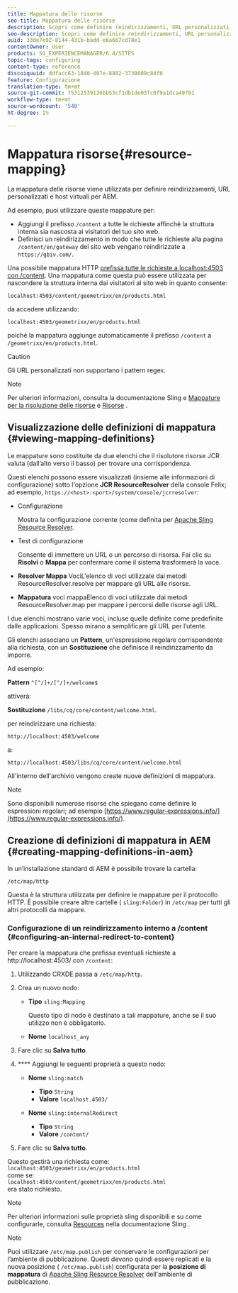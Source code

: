 ```yaml
---
title: Mappatura delle risorse
seo-title: Mappatura delle risorse
description: Scopri come definire reindirizzamenti, URL personalizzati e host virtuali per AEM utilizzando la mappatura delle risorse.
seo-description: Scopri come definire reindirizzamenti, URL personalizzati e host virtuali per AEM utilizzando la mappatura delle risorse.
uuid: 33de7e92-8144-431b-badd-e6a667cd78e1
contentOwner: User
products: SG_EXPERIENCEMANAGER/6.4/SITES
topic-tags: configuring
content-type: reference
discoiquuid: ddfacc63-1840-407e-8802-3730009c84f0
feature: Configurazione
translation-type: tm+mt
source-git-commit: 75312539136bb53cf1db1de03fc0f9a1dca49791
workflow-type: tm+mt
source-wordcount: '540'
ht-degree: 1%

---
```



# Mappatura risorse{#resource-mapping}

La mappatura delle risorse viene utilizzata per definire reindirizzamenti, URL personalizzati e host virtuali per AEM.

Ad esempio, puoi utilizzare queste mappature per:

* Aggiungi il prefisso `/content` a tutte le richieste affinché la struttura interna sia nascosta ai visitatori del tuo sito web.
* Definisci un reindirizzamento in modo che tutte le richieste alla pagina `/content/en/gateway` del sito web vengano reindirizzate a `https://gbiv.com/`.

Una possibile mappatura HTTP [prefissa tutte le richieste a localhost:4503 con /content](#configuring-an-internal-redirect-to-content). Una mappatura come questa può essere utilizzata per nascondere la struttura interna dai visitatori al sito web in quanto consente:

`localhost:4503/content/geometrixx/en/products.html`

da accedere utilizzando:

`localhost:4503/geometrixx/en/products.html`

poiché la mappatura aggiunge automaticamente il prefisso `/content` a `/geometrixx/en/products.html`.

>[!CAUTION]
>
>Gli URL personalizzati non supportano i pattern regex.

>[!NOTE]
>
>Per ulteriori informazioni, consulta la documentazione Sling e [Mappature per la risoluzione delle risorse](https://sling.apache.org/site/resources.html) e [Risorse](https://sling.apache.org/site/mappings-for-resource-resolution.html) .

## Visualizzazione delle definizioni di mappatura {#viewing-mapping-definitions}

Le mappature sono costituite da due elenchi che il risolutore risorse JCR valuta (dall’alto verso il basso) per trovare una corrispondenza.

Questi elenchi possono essere visualizzati (insieme alle informazioni di configurazione) sotto l&#39;opzione **JCR ResourceResolver** della console Felix; ad esempio, `https://<host>:<port>/system/console/jcrresolver`:

* Configurazione

   Mostra la configurazione corrente (come definita per [Apache Sling Resource Resolver](/help/sites-deploying/osgi-configuration-settings.md).

* Test di configurazione

   Consente di immettere un URL o un percorso di risorsa. Fai clic su **Risolvi** o **Mappa** per confermare come il sistema trasformerà la voce.

* **Resolver Mappa**
VociL&#39;elenco di voci utilizzate dai metodi ResourceResolver.resolve per mappare gli URL alle risorse.

* **Mappatura**
voci mappaElenco di voci utilizzate dai metodi ResourceResolver.map per mappare i percorsi delle risorse agli URL.

I due elenchi mostrano varie voci, incluse quelle definite come predefinite dalle applicazioni. Spesso mirano a semplificare gli URL per l’utente.

Gli elenchi associano un **Pattern**, un&#39;espressione regolare corrispondente alla richiesta, con un **Sostituzione** che definisce il reindirizzamento da imporre.

Ad esempio:

**Pattern** `^[^/]+/[^/]+/welcome$`

attiverà:

**Sostituzione** `/libs/cq/core/content/welcome.html`.

per reindirizzare una richiesta:

`http://localhost:4503/welcome`

a:

`http://localhost:4503/libs/cq/core/content/welcome.html`

All&#39;interno dell&#39;archivio vengono create nuove definizioni di mappatura.

>[!NOTE]
>
>Sono disponibili numerose risorse che spiegano come definire le espressioni regolari; ad esempio [https://www.regular-expressions.info/](https://www.regular-expressions.info/).

## Creazione di definizioni di mappatura in AEM {#creating-mapping-definitions-in-aem}

In un’installazione standard di AEM è possibile trovare la cartella:

`/etc/map/http`

Questa è la struttura utilizzata per definire le mappature per il protocollo HTTP. È possibile creare altre cartelle ( `sling:Folder`) in `/etc/map` per tutti gli altri protocolli da mappare.

### Configurazione di un reindirizzamento interno a /content {#configuring-an-internal-redirect-to-content}

Per creare la mappatura che prefissa eventuali richieste a http://localhost:4503/ con `/content`:

1. Utilizzando CRXDE passa a `/etc/map/http`.

1. Crea un nuovo nodo:

   * **Tipo** `sling:Mapping`

      Questo tipo di nodo è destinato a tali mappature, anche se il suo utilizzo non è obbligatorio.

   * **Nome** `localhost_any`

1. Fare clic su **Salva tutto**.
1. **** Aggiungi le seguenti proprietà a questo nodo:

   * **Nome** `sling:match`

      * **Tipo** `String`
      * **Valore** `localhost.4503/`
   * **Nome** `sling:internalRedirect`

      * **Tipo** `String`
      * **Valore** `/content/`


1. Fare clic su **Salva tutto**.

Questo gestirà una richiesta come:\
`localhost:4503/geometrixx/en/products.html`\
come se:\
`localhost:4503/content/geometrixx/en/products.html`\
era stato richiesto.

>[!NOTE]
>
>Per ulteriori informazioni sulle proprietà sling disponibili e su come configurarle, consulta [Resources](https://sling.apache.org/site/mappings-for-resource-resolution.html) nella documentazione Sling .

>[!NOTE]
>
>Puoi utilizzare `/etc/map.publish` per conservare le configurazioni per l’ambiente di pubblicazione. Questi devono quindi essere replicati e la nuova posizione ( `/etc/map.publish`) configurata per la **posizione di mappatura** di [Apache Sling Resource Resolver](/help/sites-deploying/osgi-configuration-settings.md#apacheslingresourceresolver) dell&#39;ambiente di pubblicazione.

